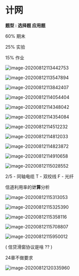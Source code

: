 # 计网

**题型 : 选择题 应用题**

60% 期末

25% 实验

15% 作业

![image-20200812113442753](https://youpai.roccoshi.top/img/20200812113443.png)

![image-20200812113547894](https://youpai.roccoshi.top/img/20200812160502.png)

![image-20200812113842407](https://youpai.roccoshi.top/img/20200812160508.png)

![image-20200812114054404](https://youpai.roccoshi.top/img/20200812160513.png)

![image-20200812114348042](https://youpai.roccoshi.top/img/20200812160516.png)

![image-20200812114354084](https://youpai.roccoshi.top/img/20200812165534.png)

![image-20200812114512232](https://youpai.roccoshi.top/img/20200812160521.png)

![image-20200812114812033](https://youpai.roccoshi.top/img/20200812160525.png)

![image-20200812114823872](https://youpai.roccoshi.top/img/20200812165522.png)

![image-20200812114910658](https://youpai.roccoshi.top/img/20200812160529.png)

![image-20200812115028552](https://youpai.roccoshi.top/img/20200812160555.png)

2/5 - 同轴电缆 T - 双绞线 F - 光纤

信道利用率的**计算**分析

![image-20200812115313053](https://youpai.roccoshi.top/img/20200812160559.png)

![image-20200812115325390](https://youpai.roccoshi.top/img/20200812160603.png)

![image-20200812115358116](https://youpai.roccoshi.top/img/20200812184514.png)

![image-20200812115708807](https://youpai.roccoshi.top/img/20200812160606.png)

![image-20200812115950012](https://youpai.roccoshi.top/img/20200812160609.png)

( 信贷滑窗协议是啥 ?? )

24章不做要求

![image-20200812120335960](https://youpai.roccoshi.top/img/20200812160611.png)